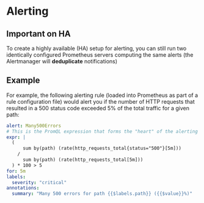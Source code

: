 # Alerting

## Important on HA

To create a highly available (HA) setup for alerting, you can still run two identically configured Prometheus servers computing the same alerts (the Alertmanager will **deduplicate** notifications)

## Example

For example, the following alerting rule (loaded into Prometheus as part of a rule configuration file) would alert you if the number of HTTP requests that resulted in a 500 status code exceeded 5% of the total traffic for a given path:

```yaml
alert: Many500Errors
# This is the PromQL expression that forms the "heart" of the alerting rule.
expr: |
  (
      sum by(path) (rate(http_requests_total{status="500"}[5m]))
    /
      sum by(path) (rate(http_requests_total[5m]))
  ) * 100 > 5
for: 5m
labels:
  severity: "critical"
annotations:
  summary: "Many 500 errors for path {{$labels.path}} ({{$value}}%)"
```
